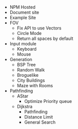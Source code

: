 - NPM Hosted
- Document site
- Example Site
- FOV
  - Fix API to use Vectors
  - Circle Mode
  - Return all spaces by default
- Input module
  - Keyboard
  - Mouse
- Generation
  - BSP Tree
  - Random Walk
  - Broguelike
  - City Buildings
  - Maze with Rooms
- Pathfinding
  - AStar
    - Optimize Priority queue
  - Dijkstra
    - Pathfinding
    - Distance Limit
    - General Search
